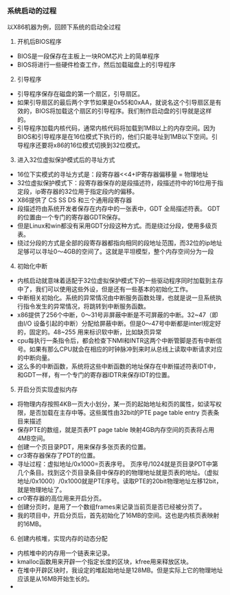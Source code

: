 ### 系统启动的过程

以X86机器为例，回顾下系统的启动全过程

1. 开机后BIOS程序
  * BIOS是一段保存在主板上一块ROM芯片上的简单程序
  * BIOS将进行一些硬件检查工作，然后加载磁盘上的引导程序
2. 引导程序
  * 引导程序保存在磁盘的第一个扇区，引导扇区。
  * 如果引导扇区的最后两个字节如果是0x55和0xAA，就说名这个引导扇区是有效的，BIOS将加载这个扇区的引导程序。我们制作启动盘的引导就是这样的。
  * 引导程序加载内核代码，通常内核代码将加载到1MB以上的内存空间。因为BIOS和引导程序是在16位模式下执行的，他们只能寻址到1MB以下空间。引导程序还要将x86的16位模式切换到32位模式。
3. 进入32位虚拟保护模式后的寻址方式
  * 16位下实模式的寻址方式是：段寄存器<<4+IP寄存器偏移量 = 物理地址
  * 32位虚拟保护模式下：段寄存器保存的是段描述符，段描述符中的16位用于指定段，ip寄存器的32位用于指定段内的偏移。
  * X86提供了 CS SS DS 和三个通用段寄存器
  * 段描述符由系统开发者保存在内存中的一张表中，GDT 全局描述符表。 GDT的位置由一个专门的寄存器GDTR保存。
  * 但是Linux和win都没有采用GDT分段这种方式。而是绕过分段，使用多级页表。
  * 绕过分段的方式是全部的段寄存器都指向相同的段地址范围，而32位的ip地址足够可以寻址0～4GB的空间了。这就是平坦模型，整个内存空间分为一段

4. 初始化中断
  * 内核启动就意味着适配于32位虚拟保护模式下的一些驱动程序同时加载到主存中了，我们可以使用这些外设，但是还有一些基本的初始化工作。
  * 中断相关初始化。系统的异常情况由中断服务函数处理，也就是说一旦系统执行指令发生的异常情况，将跳转到中断服务函数。
  * x86提供了256个中断，0～31号非屏蔽中断是不可屏蔽的中断。32~47（即由I/O 设备引起的中断）分配给屏蔽中断。但是0～47号中断都是interl规定好的，固定的。48~255 用来标识软中断，比如缺页异常
  * cpu每执行一条指令后，都会检查下NMI和INTR这两个中断管脚是否有中断信号。如果有那么CPU就会在相应的时钟脉冲到来时从总线上读取中断请求对应的中断向量。
  * 这么多的中断函数，系统将这些中断函数的地址保存在中断描述符表IDT中，和GDT一样，有一个专门的寄存器IDTR来保存IDT的位置。

5. 开启分页实现虚拟内存
  * 将物理内存按照4KB一页大小划分，某一页的起始地址和页的属性，如读写权限，是否加载在主存中等。这些属性由32bit的PTE page table entry 页表条目来描述
  * 保存PTE的数组，就是页表PT page table 映射4GB内存空间的页表将占用4MB空间。
  * 创建一个页目录PDT，用来保存多张页表的位置。
  * cr3寄存器保存了PDT的位置。
  * 寻址过程：虚拟地址/0x1000=页表序号。 页序号/1024就是页目录PDT中第几个条目。找到这个页目录条目中保存的的物理地址就是页表的地址。（虚拟地址/0x1000）/0x1000就是PTE序号。读取PTE的20bit物理地址左移12bit，就是物理地址了。
  * cr0寄存器的高位用来开启分页。
  * 创建分页时，是用了一个数组frames来记录当前页是否已经被分页了。
  * 我的项目中，开启分页后，首先初始化了16MB的空间。这也是内核页表映射的16MB。

6. 创建内核堆，实现内存的动态分配
  * 内核堆中的内存用一个链表来记录。
  * kmalloc函数用来开辟一个指定长度的区块，kfree用来释放区块。
  * 在堆中开辟区块时，我设定的堆起始地址是128MB。但是实际上它的物理地址应该是从16MB开始生长的。
  *
